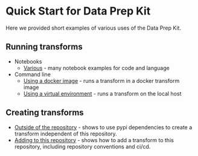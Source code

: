 # Quick Start for Data Prep Kit 
Here we provided short examples of various uses of the Data Prep Kit.

## Running transforms 

* Notebooks
    * [Various](../../examples/notebooks/README.md) - many notebook examples for code and language
* Command line  
    * [Using a docker image](run-transform-image.md) - runs a transform in a docker transform image 
    * [Using a virtual environment](run-transform-venv.md) - runs a transform on the local host 
    
## Creating transforms

* [Outside of the repository]() - shows to use pypi dependencies to create a transform independent of this repository.
* [Adding to this repository]() - shows how to add a transform to this repository, including repository conventions and ci/cd. 

